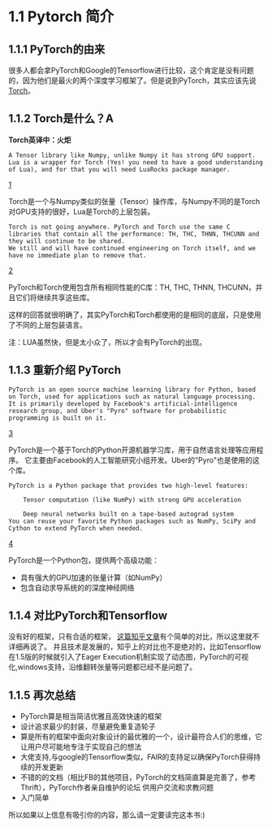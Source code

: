 # 1.1 Pytorch 简介

## 1.1.1 PyTorch的由来
很多人都会拿PyTorch和Google的Tensorflow进行比较，这个肯定是没有问题的，因为他们是最火的两个深度学习框架了。但是说到PyTorch，其实应该先说[Torch](http://torch.ch)。

## 1.1.2 Torch是什么？A

**Torch英译中：火炬**

    A Tensor library like Numpy, unlike Numpy it has strong GPU support. Lua is a wrapper for Torch (Yes! you need to have a good understanding of Lua), and for that you will need LuaRocks package manager.
[1](https://stackoverflow.com/questions/44371560/what-is-the-relationship-between-pytorch-and-torch) 

Torch是一个与Numpy类似的张量（Tensor）操作库，与Numpy不同的是Torch对GPU支持的很好，Lua是Torch的上层包装。

    Torch is not going anywhere. PyTorch and Torch use the same C libraries that contain all the performance: TH, THC, THNN, THCUNN and they will continue to be shared.
    We still and will have continued engineering on Torch itself, and we have no immediate plan to remove that.
[2](https://discuss.pytorch.org/t/roadmap-for-torch-and-pytorch/38) 

PyTorch和Torch使用包含所有相同性能的C库：TH, THC, THNN, THCUNN，并且它们将继续共享这些库。

这样的回答就很明确了，其实PyTorch和Torch都使用的是相同的底层，只是使用了不同的上层包装语言。

注：LUA虽然快，但是太小众了，所以才会有PyTorch的出现。

## 1.1.3 重新介绍 PyTorch
    PyTorch is an open source machine learning library for Python, based on Torch, used for applications such as natural language processing. It is primarily developed by Facebook's artificial-intelligence research group, and Uber's "Pyro" software for probabilistic programming is built on it. 
[3](https://en.wikipedia.org/wiki/PyTorch)

PyTorch是一个基于Torch的Python开源机器学习库，用于自然语言处理等应用程序。 它主要由Facebook的人工智能研究小组开发。Uber的"Pyro"也是使用的这个库。

    PyTorch is a Python package that provides two high-level features:

        Tensor computation (like NumPy) with strong GPU acceleration

        Deep neural networks built on a tape-based autograd system
    You can reuse your favorite Python packages such as NumPy, SciPy and Cython to extend PyTorch when needed.
[4](https://github.com/pytorch/pytorch)

PyTorch是一个Python包，提供两个高级功能：
* 具有强大的GPU加速的张量计算（如NumPy）
* 包含自动求导系统的的深度神经网络

## 1.1.4 对比PyTorch和Tensorflow
没有好的框架，只有合适的框架， [这篇知乎文章](https://zhuanlan.zhihu.com/p/28636490)有个简单的对比，所以这里就不详细再说了。
并且技术是发展的，知乎上的对比也不是绝对的，比如Tensorflow在1.5版的时候就引入了Eager Execution机制实现了动态图，PyTorch的可视化,windows支持，沿维翻转张量等问题都已经不是问题了。

## 1.1.5 再次总结

- PyTorch算是相当简洁优雅且高效快速的框架
- 设计追求最少的封装，尽量避免重复造轮子
- 算是所有的框架中面向对象设计的最优雅的一个，设计最符合人们的思维，它让用户尽可能地专注于实现自己的想法
- 大佬支持,与google的Tensorflow类似，FAIR的支持足以确保PyTorch获得持续的开发更新
- 不错的的文档（相比FB的其他项目，PyTorch的文档简直算是完善了，参考Thrift），PyTorch作者亲自维护的论坛 供用户交流和求教问题
- 入门简单

所以如果以上信息有吸引你的内容，那么请一定要读完这本书:)
